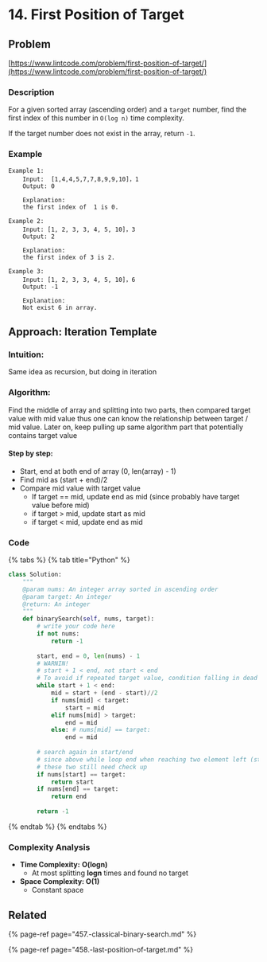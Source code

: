 # 14. First Position of Target

## Problem

[https://www.lintcode.com/problem/first-position-of-target/](https://www.lintcode.com/problem/first-position-of-target/)

### Description

For a given sorted array \(ascending order\) and a `target` number, find the first index of this number in `O(log n)` time complexity.

If the target number does not exist in the array, return `-1`.

### Example

```text
Example 1:
	Input:  [1,4,4,5,7,7,8,9,9,10]，1
	Output: 0
	
	Explanation: 
	the first index of  1 is 0.

Example 2:
	Input: [1, 2, 3, 3, 4, 5, 10]，3
	Output: 2
	
	Explanation: 
	the first index of 3 is 2.

Example 3:
	Input: [1, 2, 3, 3, 4, 5, 10]，6
	Output: -1
	
	Explanation: 
	Not exist 6 in array.
```

## Approach: Iteration Template

### Intuition:

Same idea as recursion, but doing in iteration

### Algorithm: 

Find the middle of array and splitting into two parts, then compared target value with mid value thus one can know the relationship between target / mid value. Later on, keep pulling up same algorithm part that potentially contains target value

#### Step by step: 

* Start, end at both end of array \(0, len\(array\) - 1\)
* Find mid as \(start + end\)/2
* Compare mid value with target value
  * If target == mid, update end as mid \(since probably have target value before mid\)
  * if target &gt; mid, update start as mid
  * if target &lt; mid, update end as mid

### Code

{% tabs %}
{% tab title="Python" %}
```python
class Solution:
    """
    @param nums: An integer array sorted in ascending order
    @param target: An integer
    @return: An integer
    """
    def binarySearch(self, nums, target):
        # write your code here
        if not nums:
            return -1
        
        start, end = 0, len(nums) - 1
        # WARNIN!
        # start + 1 < end, not start < end
        # To avoid if repeated target value, condition falling in dead lock 
        while start + 1 < end:
            mid = start + (end - start)//2
            if nums[mid] < target:
                start = mid
            elif nums[mid] > target:
                end = mid
            else: # nums[mid] == target:
                end = mid
        
        # search again in start/end
        # since above while loop end when reaching two element left (start + end)
        # these two still need check up 
        if nums[start] == target:
            return start
        if nums[end] == target:
            return end
        
        return -1
```
{% endtab %}
{% endtabs %}

### Complexity Analysis

* **Time Complexity:** **O\(logn\)**
  * At most splitting **logn** times and found no target
* **Space Complexity: O\(1\)**
  * Constant space

## Related

{% page-ref page="457.-classical-binary-search.md" %}

{% page-ref page="458.-last-position-of-target.md" %}



